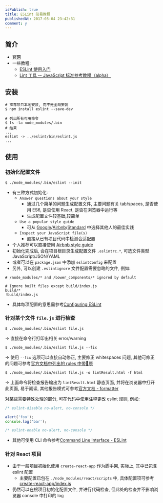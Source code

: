 ```yaml
---
isPublish: true
title: ESLint 简易教程
publishedAt: 2017-05-04 23:42:31
comment: y
---
```


## 简介
- [官网](http://eslint.org/docs/user-guide/getting-started)
- 一些教程:
  * [ESLint 使用入门](https://csspod.com/getting-started-with-eslint/)
  * [Lint 工具 -- JavaScript 标准参考教程（alpha）](http://javascript.ruanyifeng.com/tool/lint.html)

## 安装
```
# 推荐项目本地安装, 而不是全局安装
$ npm install eslint --save-dev

# 列出所有可用命令
$ ls -la node_modules/.bin
# 结果
...
eslint -> ../eslint/bin/eslint.js
...
```

## 使用
### 初始化配置文件
```
$ ./node_modules/.bin/eslint --init
```
- 有三种方式初始化:
  - `Answer questions about your style`
      - 通过几个简单的问题生成配置文件, 主要问题有关 tab/spaces, 是否使用 ES6, 是否使用 React, 是否在浏览器中运行等
      - 生成配置文件较基础,较简单
  - `Use a popular style guide`
      - 可从 [Google](https://google.github.io/styleguide/javascriptguide.xml)/[Airbnb](https://github.com/airbnb/javascript)/[Standard](https://github.com/feross/standard) 中选择其他人的最佳实践
  - `Inspect your JavaScript file(s)`
      - 直接从已有项目代码中检测合适配置
- 个人推荐可以直接使用 [Airbnb style guide](https://github.com/airbnb/javascript)
- 初始化完成后, 会在项目根目录生成配置文件 `.eslintrc.*`, 可选文件类型 JavaScript/JSON/YAML
- 或者可以在 `package.json` 中添加 `eslintConfig` 来配置
- 另外, 可以创建 `.eslintignore` 文件配置需要忽略的文件, 例如:

```
# /node_modules/* and /bower_components/* ignored by default

# Ignore built files except build/index.js
build/*
!build/index.js
```

- 具体每项配置的意思需参考[Configuring ESLint](http://eslint.org/docs/user-guide/configuring)

### 针对某个文件 `file.js` 进行检查

```
$ ./node_modules/.bin/eslint file.js
```
-> 直接在命令行打印出相关 error/warning

```
$ ./node_modules/.bin/eslint file.js --fix
```
-> 使用 `--fix` 选项可以直接自动修正, 主要修正 whitespaces 问题, 其他可修正的问题可参考[官方文档中列出的 rules 中带🔧项](http://eslint.org/docs/rules/)

```
$ ./node_modules/.bin/eslint file.js -o lintResult.html -f html
```
-> 上面命令将检查报告输出为 `lintResult.html` 静态页面, 并将在浏览器中打开此页面, 易于阅读, 其他报告模式可参考[官方文档 - formatter](http://eslint.org/docs/user-guide/formatters/)



对某些需要特殊处理的部分, 可在代码中使用注释更改 eslint 规则, 例如:

```javascript
/* eslint-disable no-alert, no-console */

alert('foo');
console.log('bar');

/* eslint-enable no-alert, no-console */
```

- 其他可使用 CLI 命令参考[Command Line Interface - ESLint](http://eslint.org/docs/user-guide/command-line-interface)


### 针对 React 项目
- 由于一般项目初始化使用 `create-react-app` 作为脚手架, 实际上, 其中已包含 eslint 配置
  - 主要配置已包在 `./node_modules/react/scripts` 中, 具体配置项可参考[create-react-app/index.js](https://github.com/facebookincubator/create-react-app/blob/master/packages/eslint-config-react-app/index.js)
- 仍然可以在根项目初始化配置文件, 并进行代码检查, 但此处的检查并不影响浏览器 console 中打印的 log
